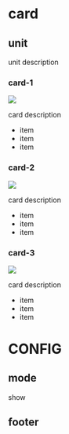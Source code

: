 # card

## unit

unit description 

### card-1

![](image/cart.svg)

card description 

- item
- item
- item

### card-2

![](image/cart.svg)

card description 

- item
- item
- item

### card-3

![](image/cart.svg)

card description 

- item
- item
- item






# CONFIG

## mode

show

## footer